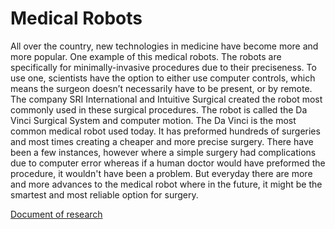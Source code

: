 # Medical Robots

All over the country, new technologies in medicine have become more and more popular. One example of this medical robots. The robots are specifically for minimally-invasive procedures due to their preciseness. To use one, scientists have the option to either use computer controls, which means the surgeon doesn’t necessarily have to be present, or by remote. The company SRI International and Intuitive Surgical created the robot most commonly used in these surgical procedures. The robot is called the Da Vinci Surgical System and computer motion. The Da Vinci is the most common medical robot used today. It has preformed hundreds of surgeries and most times creating a cheaper and more precise surgery. There have been a few instances, however where a simple surgery had complications due to computer error whereas if a human doctor would have preformed the procedure, it wouldn't have been a problem. But everyday there are more and more advances to the medical robot where in the future, it might be the smartest and most reliable option for surgery.


[Document of research](Research.md)
